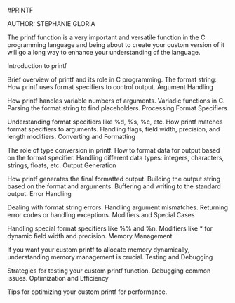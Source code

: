 #PRINTF

AUTHOR: STEPHANIE GLORIA

The printf function is a very important and versatile function in the C programming language and being about to create your custom version of it will go a long way to enhance your understanding of the language.

Introduction to printf

Brief overview of printf and its role in C programming.
The format string: How printf uses format specifiers to control output.
Argument Handling

How printf handles variable numbers of arguments.
Variadic functions in C.
Parsing the format string to find placeholders.
Processing Format Specifiers

Understanding format specifiers like %d, %s, %c, etc.
How printf matches format specifiers to arguments.
Handling flags, field width, precision, and length modifiers.
Converting and Formatting

The role of type conversion in printf.
How to format data for output based on the format specifier.
Handling different data types: integers, characters, strings, floats, etc.
Output Generation

How printf generates the final formatted output.
Building the output string based on the format and arguments.
Buffering and writing to the standard output.
Error Handling

Dealing with format string errors.
Handling argument mismatches.
Returning error codes or handling exceptions.
Modifiers and Special Cases

Handling special format specifiers like %% and %n.
Modifiers like * for dynamic field width and precision.
Memory Management

If you want your custom printf to allocate memory dynamically, understanding memory management is crucial.
Testing and Debugging

Strategies for testing your custom printf function.
Debugging common issues.
Optimization and Efficiency

Tips for optimizing your custom printf for performance.
